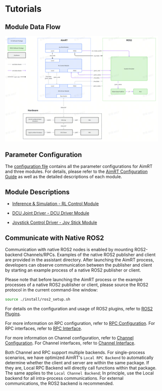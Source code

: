 # Tutorials

## Module Data Flow

![data_pipe](data_pipe.png "data_pipe")

## Parameter Configuration

The [configuration file](src/install/linux/bin/cfg/x1_cfg.yaml) contains all the parameter configurations for AimRT and three modules.
For details, please refer to the [AimRT Configuration Guide](https://docs.aimrt.org/tutorials/index.html#id3) as well as the detailed descriptions of each module.

## Module Descriptions

- [Inference & Simulation - RL Control Module](rl_control_module/rl_control_module.md)

- [DCU Joint Driver - DCU Driver Module](dcu_driver_module/dcu_driver_module.md)

- [Joystick Control Driver - Joy Stick Module](joy_stick_module/joy_stick_module.md)

## Communicate with Native ROS2

Communication with native ROS2 nodes is enabled by mounting ROS2-backend Channels/RPCs. Examples of the native ROS2 publisher and client are provided in the assistant directory. After launching the AimRT process, developers can observe communication between the publisher and client by starting an example process of a native ROS2 publisher or client.

Please note that before launching the AimRT process or the example processes of a native ROS2 publisher or client, please source the ROS2 protocol in the current command-line window:

```bash
source ./install/ros2_setup.sh
```

For details on the configuration and usage of ROS2 plugins, refer to [ROS2 Plugins](https://docs.aimrt.org/tutorials/plugins/ros2_plugin.html).

For more information on RPC configuration, refer to [RPC Configuration](https://docs.aimrt.org/tutorials/plugins/grpc_plugin.html). For RPC interfaces, refer to [RPC Interface](https://docs.aimrt.org/tutorials/interface_cpp/rpc.html).

For more information on Channel configuration, refer to [Channel Configuration](https://docs.aimrt.org/tutorials/cfg/channel.html). For Channel interfaces, refer to [Channel Interface](https://docs.aimrt.org/tutorials/interface_cpp/channel.html).

Both Channel and RPC support multiple backends. For single-process scenarios, we have optimized AimRT's `Local RPC Backend` to automatically determine whether the client and server are within the same package. If they are, Local RPC Backend will directly call functions within that package. The same applies to the `Local Channel Backend`; In principle, use the Local backend for all intra-process communications. For external communications, the ROS2 backend is recommended.
